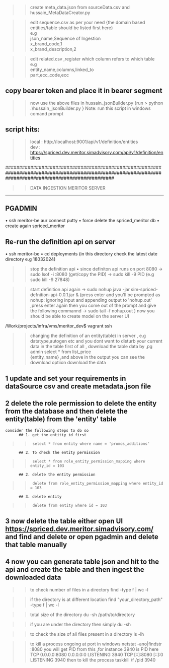 >> create meta_data.json from sourceData.csv and hussain_MetaDataCreator.py    

>> edit sequence.csv as per your need {the domain based entities/table should be listed first here}    
e.g  
json_name,Sequence of Ingestion  
x_brand_code,1  
x_brand_description,2  
  
>> edit related.csv ,register which column refers to which table  
 e.g   
    entity_name,columns,linked_to  
    part,ecc_code,ecc    
  
## copy bearer token and place it in bearer segment   
>> now use the above files in hussain_jsonBuilder.py {run >  python .\hussain_jsonBuilder.py } Note: run this script in windows comand prompt    

## script hits:   
>> local : http://localhost:9001/api/v1/definition/entities  
>> dev : https://spriced.dev.meritor.simadvisory.com/api/v1/definition/entities  

#######################################################################################################################################################

>> DATA INGESTION MERITOR SERVER
  --------------------------------

## PGADMIN
• ssh meritor-be aur connect putty
• force delete the spriced_meritor db
• create again spriced_meritor

## Re-run the definition api on server
• ssh meritor-be
• cd deployments (in this directory check the latest date directory e.g 18032024)
>>stop the definition api
• since definiton api runs on port 8080
  -> sudo lsof -i :8080
    (get/copy the PID)
  -> sudo kill -9 PID
(e.g sudo kill -9 27848)

>>start definition api again
-> sudo nohup java -jar sim-spriced-defnition-api-0.0.1.jar &
(press enter and you'll be prompted as nohup: ignoring input and appending output to 'nohup.out' ,press enter again then you come out of the prompt and give the following commannd 
-> sudo tail -f nohup.out
)
now you should be able to create model on the server UI


/Work/projects/infra/vms/meritor_dev$ vagrant ssh


>>changing the definition of an entity(table) in server , e.g datatype,autogen etc and you dont want to disturb your current data in the table
first of all , download the table data by ,pg admin 
>> select * from list_price   
>>             {entity_name} ,and above in the output you can see the download optiion download the data

## 1 update and set your requirements in dataSource csv and create metadata.json file
## 2 delete the role permission to delete the entity from the database and then delete the entity(table) from the 'entity' table
    consider the following steps to do so
          ## 1. get the entitiy id first
>>      select * from entity where name = 'promos_additions'

          ## 2. To check the entity permission
>>      select * from role_entity_permission_mapping where entity_id = 103

          ## 2. delete the entity permission
>>      delete from role_entity_permission_mapping where entity_id = 103

          ## 3. delete entity
>>      delete from entity where id = 103
## 3 now delete the table either open UI https://spriced.dev.meritor.simadvisory.com/ and find and delete or open pgadmin and delete that table manually

## 4 now you can generate table json and hit to the api and create the table and then ingest the downloaded data

>> to check number of files in a directory
find -type f | wc -l

>> if the directory is at different location
find "your_directory_path" -type f | wc -l

>>total size of the directory
du -sh /path/to/directory

>>if you are under the directory then simply
du -sh

>>to check the size of all files present in a directory
ls -lh

>> to kill a process ongoing at port in windows
netstat -ano|findstr :8080
  you will get PID from this ,for instance 3940 is PID here
     TCP    0.0.0.0:8080           0.0.0.0:0              LISTENING       3940
     TCP    [::]:8080              [::]:0                 LISTENING       3940
then to kill the process
taskkill /f /pid 3940 